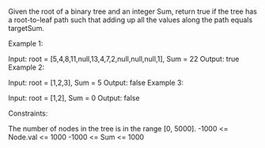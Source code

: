 

Given the root of a binary tree and an integer Sum, return true if the tree has a root-to-leaf path such that adding up all the values along the path equals targetSum.



 

Example 1:


Input: root = [5,4,8,11,null,13,4,7,2,null,null,null,1], Sum = 22
Output: true
Example 2:


Input: root = [1,2,3], Sum = 5
Output: false
Example 3:

Input: root = [1,2], Sum = 0
Output: false
 

Constraints:

The number of nodes in the tree is in the range [0, 5000].
-1000 <= Node.val <= 1000
-1000 <= Sum <= 1000
